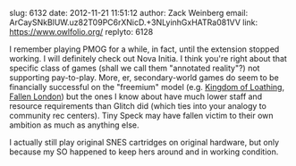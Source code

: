 slug:    6132
date:    2012-11-21 11:51:12
author:  Zack Weinberg
email:   ArCaySNkBlUW.uz82T09PC6rXNicD.+3NLyinhGxHATRa081VV
link:     https://www.owlfolio.org/
replyto: 6128

I remember playing PMOG for a while, in fact, until the extension
stopped working.  I will definitely check out Nova Initia.  I think
you're right about that specific class of games (shall we call them
"annotated reality"?) not supporting pay-to-play.  More, er,
secondary-world games do seem to be financially successful on the
"freemium" model (e.g. <a href="http://www.kingdomofloathing.com/"
rel="nofollow">Kingdom of Loathing</a>, <a
href="http://fallenlondon.storynexus.com/" rel="nofollow">Fallen
London</a>) but the ones I know about have much lower staff and
resource requirements than Glitch did (which ties into your analogy to
community rec centers).  Tiny Speck may have fallen victim to their
own ambition as much as anything else.

I actually still play original SNES cartridges on original hardware,
but only because my SO happened to keep hers around and in working
condition.
